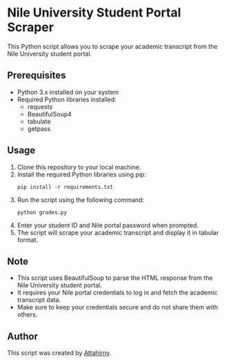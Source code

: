 # Nile University Student Portal Scraper

This Python script allows you to scrape your academic transcript from the Nile University student portal.

## Prerequisites

- Python 3.x installed on your system
- Required Python libraries installed:
  - requests
  - BeautifulSoup4
  - tabulate
  - getpass

## Usage

1. Clone this repository to your local machine.
2. Install the required Python libraries using pip:
   ```shell
   pip install -r requirements.txt
   ```
3. Run the script using the following command:
   ```shell
   python grades.py
   ```
4. Enter your student ID and Nile portal password when prompted.
5. The script will scrape your academic transcript and display it in tabular format.

## Note

- This script uses BeautifulSoup to parse the HTML response from the Nile University student portal.
- It requires your Nile portal credentials to log in and fetch the academic transcript data.
- Make sure to keep your credentials secure and do not share them with others.

## Author

This script was created by [Attahirny](https://github.com/attahirny).



